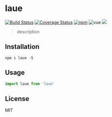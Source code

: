 # laue
[![Build Status](https://img.shields.io/travis/QingWei-Li/laue.svg?style=flat-square)](https://travis-ci.org/QingWei-Li/laue)
[![Coverage Status](https://img.shields.io/coveralls/QingWei-Li/laue.svg?style=flat-square)](https://coveralls.io/github/QingWei-Li/laue?branch=master)
[![npm](https://img.shields.io/npm/v/laue.svg?style=flat-square)](https://www.npmjs.com/package/laue)
![vue](https://img.shields.io/badge/vue-2.x-4fc08d.svg?colorA=2c3e50&style=flat-square)
[![](https://img.shields.io/badge/%24-donate-green.svg)](https://github.com/QingWei-Li/donate)

> description

## Installation
```shell
npm i laue -S
```

## Usage
```javascript
import laue from 'laue'
```

## License
MIT
